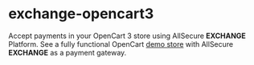 # exchange-opencart3
Accept payments in your OpenCart 3 store using AllSecure **EXCHANGE** Platform. See a fully functional OpenCart <a href="http://demo.allsecpay.xyz/cart/exchange/opencart" target="_new">demo store</a> with AllSecure **EXCHANGE** as a payment gateway.
